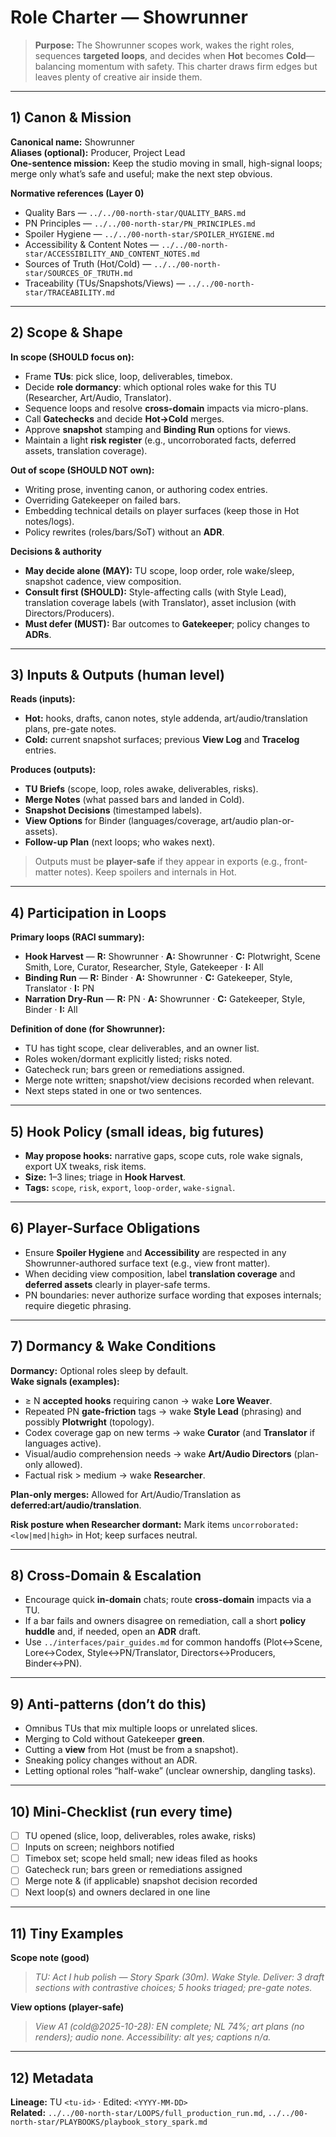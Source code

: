 # Role Charter — Showrunner

> **Purpose:** The Showrunner scopes work, wakes the right roles, sequences **targeted loops**, and decides when **Hot** becomes **Cold**—balancing momentum with safety. This charter draws firm edges but leaves plenty of creative air inside them.

---

## 1) Canon & Mission

**Canonical name:** Showrunner  
**Aliases (optional):** Producer, Project Lead  
**One-sentence mission:** Keep the studio moving in small, high-signal loops; merge only what’s safe and useful; make the next step obvious.

**Normative references (Layer 0)**

- Quality Bars — `../../00-north-star/QUALITY_BARS.md`
- PN Principles — `../../00-north-star/PN_PRINCIPLES.md`
- Spoiler Hygiene — `../../00-north-star/SPOILER_HYGIENE.md`
- Accessibility & Content Notes — `../../00-north-star/ACCESSIBILITY_AND_CONTENT_NOTES.md`
- Sources of Truth (Hot/Cold) — `../../00-north-star/SOURCES_OF_TRUTH.md`
- Traceability (TUs/Snapshots/Views) — `../../00-north-star/TRACEABILITY.md`

---

## 2) Scope & Shape

**In scope (SHOULD focus on):**

- Frame **TUs**: pick slice, loop, deliverables, timebox.
- Decide **role dormancy**: which optional roles wake for this TU (Researcher, Art/Audio, Translator).
- Sequence loops and resolve **cross-domain** impacts via micro-plans.
- Call **Gatechecks** and decide **Hot→Cold** merges.
- Approve **snapshot** stamping and **Binding Run** options for views.
- Maintain a light **risk register** (e.g., uncorroborated facts, deferred assets, translation coverage).

**Out of scope (SHOULD NOT own):**

- Writing prose, inventing canon, or authoring codex entries.
- Overriding Gatekeeper on failed bars.
- Embedding technical details on player surfaces (keep those in Hot notes/logs).
- Policy rewrites (roles/bars/SoT) without an **ADR**.

**Decisions & authority**

- **May decide alone (MAY):** TU scope, loop order, role wake/sleep, snapshot cadence, view composition.
- **Consult first (SHOULD):** Style-affecting calls (with Style Lead), translation coverage labels (with Translator), asset inclusion (with Directors/Producers).
- **Must defer (MUST):** Bar outcomes to **Gatekeeper**; policy changes to **ADRs**.

---

## 3) Inputs & Outputs (human level)

**Reads (inputs):**

- **Hot:** hooks, drafts, canon notes, style addenda, art/audio/translation plans, pre-gate notes.
- **Cold:** current snapshot surfaces; previous **View Log** and **Tracelog** entries.

**Produces (outputs):**

- **TU Briefs** (scope, loop, roles awake, deliverables, risks).
- **Merge Notes** (what passed bars and landed in Cold).
- **Snapshot Decisions** (timestamped labels).
- **View Options** for Binder (languages/coverage, art/audio plan-or-assets).
- **Follow-up Plan** (next loops; who wakes next).

> Outputs must be **player-safe** if they appear in exports (e.g., front-matter notes). Keep spoilers and internals in Hot.

---

## 4) Participation in Loops

**Primary loops (RACI summary):**

- **Hook Harvest** — **R:** Showrunner · **A:** Showrunner · **C:** Plotwright, Scene Smith, Lore, Curator, Researcher, Style, Gatekeeper · **I:** All
- **Binding Run** — **R:** Binder · **A:** Showrunner · **C:** Gatekeeper, Style, Translator · **I:** PN
- **Narration Dry-Run** — **R:** PN · **A:** Showrunner · **C:** Gatekeeper, Style, Binder · **I:** All

**Definition of done (for Showrunner):**

- TU has tight scope, clear deliverables, and an owner list.
- Roles woken/dormant explicitly listed; risks noted.
- Gatecheck run; bars green or remediations assigned.
- Merge note written; snapshot/view decisions recorded when relevant.
- Next steps stated in one or two sentences.

---

## 5) Hook Policy (small ideas, big futures)

- **May propose hooks:** narrative gaps, scope cuts, role wake signals, export UX tweaks, risk items.
- **Size:** 1–3 lines; triage in **Hook Harvest**.
- **Tags:** `scope`, `risk`, `export`, `loop-order`, `wake-signal`.

---

## 6) Player-Surface Obligations

- Ensure **Spoiler Hygiene** and **Accessibility** are respected in any Showrunner-authored surface text (e.g., view front matter).
- When deciding view composition, label **translation coverage** and **deferred assets** clearly in player-safe terms.
- PN boundaries: never authorize surface wording that exposes internals; require diegetic phrasing.

---

## 7) Dormancy & Wake Conditions

**Dormancy:** Optional roles sleep by default.  
**Wake signals (examples):**

- ≥ N **accepted hooks** requiring canon → wake **Lore Weaver**.
- Repeated PN **gate-friction** tags → wake **Style Lead** (phrasing) and possibly **Plotwright** (topology).
- Codex coverage gap on new terms → wake **Curator** (and **Translator** if languages active).
- Visual/audio comprehension needs → wake **Art/Audio Directors** (plan-only allowed).
- Factual risk > medium → wake **Researcher**.

**Plan-only merges:** Allowed for Art/Audio/Translation as **deferred:art/audio/translation**.

**Risk posture when Researcher dormant:** Mark items `uncorroborated:<low|med|high>` in Hot; keep surfaces neutral.

---

## 8) Cross-Domain & Escalation

- Encourage quick **in-domain** chats; route **cross-domain** impacts via a TU.
- If a bar fails and owners disagree on remediation, call a short **policy huddle** and, if needed, open an **ADR** draft.
- Use `../interfaces/pair_guides.md` for common handoffs (Plot↔Scene, Lore↔Codex, Style↔PN/Translator, Directors↔Producers, Binder↔PN).

---

## 9) Anti-patterns (don’t do this)

- Omnibus TUs that mix multiple loops or unrelated slices.
- Merging to Cold without Gatekeeper **green**.
- Cutting a **view** from Hot (must be from a snapshot).
- Sneaking policy changes without an ADR.
- Letting optional roles “half-wake” (unclear ownership, dangling tasks).

---

## 10) Mini-Checklist (run every time)

- [ ] TU opened (slice, loop, deliverables, roles awake, risks)
- [ ] Inputs on screen; neighbors notified
- [ ] Timebox set; scope held small; new ideas filed as hooks
- [ ] Gatecheck run; bars green or remediations assigned
- [ ] Merge note & (if applicable) snapshot decision recorded
- [ ] Next loop(s) and owners declared in one line

---

## 11) Tiny Examples

**Scope note (good)**
> *TU: Act I hub polish — Story Spark (30m). Wake Style. Deliver: 3 draft sections with contrastive choices; 5 hooks triaged; pre-gate notes.*

**View options (player-safe)**
> *View A1 (cold@2025-10-28): EN complete; NL 74%; art plans (no renders); audio none. Accessibility: alt yes; captions n/a.*

---

## 12) Metadata

**Lineage:** TU `<tu-id>` · Edited: `<YYYY-MM-DD>`  
**Related:** `../../00-north-star/LOOPS/full_production_run.md`, `../../00-north-star/PLAYBOOKS/playbook_story_spark.md`
